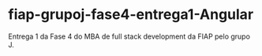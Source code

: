 # fiap-grupoj-fase4-entrega1-Angular
Entrega 1 da Fase 4 do MBA de full stack development da FIAP pelo grupo J.
